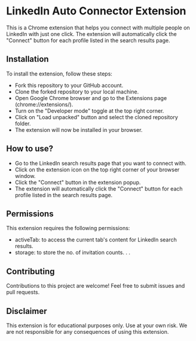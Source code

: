 
# LinkedIn Auto Connector Extension
This is a Chrome extension that helps you connect with multiple people on LinkedIn with just one click. The extension will automatically click the "Connect" button for each profile listed in the search results page.

## Installation
To install the extension, follow these steps:

- Fork this repository to your GitHub account.
- Clone the forked repository to your local machine.
- Open Google Chrome browser and go to the Extensions page (chrome://extensions/).
- Turn on the "Developer mode" toggle at the top right corner.
- Click on "Load unpacked" button and select the cloned repository folder.
- The extension will now be installed in your browser.

## How to use?
- Go to the LinkedIn search results page that you want to connect with.
- Click on the extension icon on the top right corner of your browser window.
- Click the "Connect" button in the extension popup.
- The extension will automatically click the "Connect" button for each profile listed in the search results page.

## Permissions
This extension requires the following permissions:

- activeTab: to access the current tab's content for LinkedIn search results.
- storage: to store the no. of invitation counts.
.
.
## Contributing

Contributions to this project are welcome! Feel free to submit issues and pull requests.

## Disclaimer
This extension is for educational purposes only. Use at your own risk. We are not responsible for any consequences of using this extension.
